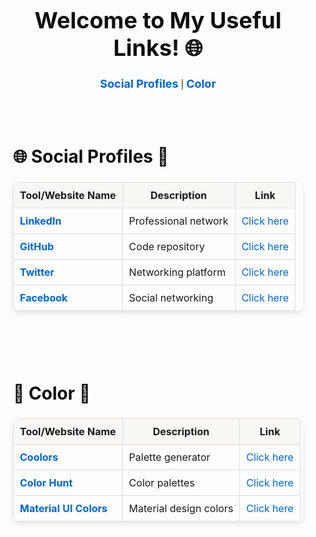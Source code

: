 <!-- Top heading with shortcut links -->
<div style="text-align: center; margin-bottom: 30px;">
  <h1 style="font-size: 36px; font-weight: bold; color: #0F0F0F;">Welcome to My Useful Links! 🌐</h1>
  <div style="margin-bottom: 30px;">
    <a href="#social-profiles" style="font-size: 18px; color: #0066cc; text-decoration: none; font-weight: bold;">Social Profiles</a> | 
    <a href="#color" style="font-size: 18px; color: #0066cc; text-decoration: none; font-weight: bold;">Color</a>
  </div>
</div>

<!-- Row with two categories: Social Profiles and Color -->
<div style="display: flex; justify-content: space-between; flex-wrap: wrap; gap: 20px;">

  <!-- Social Profiles Section -->
  <section id="social-profiles" style="flex: 1 1 45%; padding: 20px;">
      <h2 style="font-size: 28px; font-weight: bold; color: #0F0F0F;">🌐 Social Profiles 👥</h2>
      <table style="width: 100%; border-collapse: collapse; border-radius: 10px; box-shadow: 0 4px 8px rgba(0, 0, 0, 0.1); overflow: hidden;">
          <thead>
              <tr style="background-color: #F9F7F4;">
                  <th style="padding: 10px; border: 1px solid #ddd;">Tool/Website Name</th>
                  <th style="padding: 10px; border: 1px solid #ddd;">Description</th>
                  <th style="padding: 10px; border: 1px solid #ddd;">Link</th>
              </tr>
          </thead>
          <tbody>
              <tr>
                  <td style="padding: 10px; border: 1px solid #ddd;"><strong><a href="https://www.linkedin.com/" target="_blank" style="text-decoration: none; color: #0066cc;">LinkedIn</a></strong></td>
                  <td style="padding: 10px; border: 1px solid #ddd;">Professional network</td>
                  <td style="padding: 10px; border: 1px solid #ddd;"><a href="https://www.linkedin.com/" target="_blank" style="text-decoration: none; color: #0066cc;">Click here</a></td>
              </tr>
              <tr>
                  <td style="padding: 10px; border: 1px solid #ddd;"><strong><a href="https://github.com/" target="_blank" style="text-decoration: none; color: #0066cc;">GitHub</a></strong></td>
                  <td style="padding: 10px; border: 1px solid #ddd;">Code repository</td>
                  <td style="padding: 10px; border: 1px solid #ddd;"><a href="https://github.com/" target="_blank" style="text-decoration: none; color: #0066cc;">Click here</a></td>
              </tr>
              <tr>
                  <td style="padding: 10px; border: 1px solid #ddd;"><strong><a href="https://twitter.com/" target="_blank" style="text-decoration: none; color: #0066cc;">Twitter</a></strong></td>
                  <td style="padding: 10px; border: 1px solid #ddd;">Networking platform</td>
                  <td style="padding: 10px; border: 1px solid #ddd;"><a href="https://twitter.com/" target="_blank" style="text-decoration: none; color: #0066cc;">Click here</a></td>
              </tr>
              <tr>
                  <td style="padding: 10px; border: 1px solid #ddd;"><strong><a href="https://www.facebook.com/" target="_blank" style="text-decoration: none; color: #0066cc;">Facebook</a></strong></td>
                  <td style="padding: 10px; border: 1px solid #ddd;">Social networking</td>
                  <td style="padding: 10px; border: 1px solid #ddd;"><a href="https://www.facebook.com/" target="_blank" style="text-decoration: none; color: #0066cc;">Click here</a></td>
              </tr>
          </tbody>
      </table>
  </section>

  <!-- Color Section -->
  <section id="color" style="flex: 1 1 45%; padding: 20px;">
      <h2 style="font-size: 28px; font-weight: bold; color: #0F0F0F;">🎨 Color 🌈</h2>
      <table style="width: 100%; border-collapse: collapse; border-radius: 10px; box-shadow: 0 4px 8px rgba(0, 0, 0, 0.1); overflow: hidden;">
          <thead>
              <tr style="background-color: #F9F7F4;">
                  <th style="padding: 10px; border: 1px solid #ddd;">Tool/Website Name</th>
                  <th style="padding: 10px; border: 1px solid #ddd;">Description</th>
                  <th style="padding: 10px; border: 1px solid #ddd;">Link</th>
              </tr>
          </thead>
          <tbody>
              <tr>
                  <td style="padding: 10px; border: 1px solid #ddd;"><strong><a href="https://coolors.co/" target="_blank" style="text-decoration: none; color: #0066cc;">Coolors</a></strong></td>
                  <td style="padding: 10px; border: 1px solid #ddd;">Palette generator</td>
                  <td style="padding: 10px; border: 1px solid #ddd;"><a href="https://coolors.co/" target="_blank" style="text-decoration: none; color: #0066cc;">Click here</a></td>
              </tr>
              <tr>
                  <td style="padding: 10px; border: 1px solid #ddd;"><strong><a href="https://colorhunt.co/" target="_blank" style="text-decoration: none; color: #0066cc;">Color Hunt</a></strong></td>
                  <td style="padding: 10px; border: 1px solid #ddd;">Color palettes</td>
                  <td style="padding: 10px; border: 1px solid #ddd;"><a href="https://colorhunt.co/" target="_blank" style="text-decoration: none; color: #0066cc;">Click here</a></td>
              </tr>
              <tr>
                  <td style="padding: 10px; border: 1px solid #ddd;"><strong><a href="https://www.materialui.co/colors" target="_blank" style="text-decoration: none; color: #0066cc;">Material UI Colors</a></strong></td>
                  <td style="padding: 10px; border: 1px solid #ddd;">Material design colors</td>
                  <td style="padding: 10px; border: 1px solid #ddd;"><a href="https://www.materialui.co/colors" target="_blank" style="text-decoration: none; color: #0066cc;">Click here</a></td>
              </tr>
          </tbody>
      </table>
  </section>

</div>
